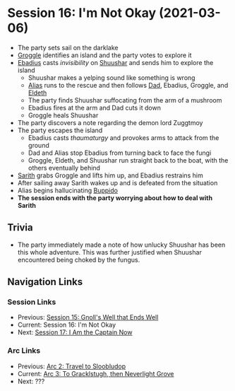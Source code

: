 # Session 16: I'm Not Okay (2021-03-06)
* The party sets sail on the darklake
* [Groggle](../../characters/pcs/groggle.md) identifies an island and the party votes to explore it
* [Ebadius](../../characters/pcs/ebadius.md) casts *invisibility* on [Shuushar](../../character/party/shuushar.md) and sends him to explore the island
    * Shuushar makes a yelping sound like something is wrong
    * [Alias](../../characters/pcs/alias.md) runs to the rescue and then follows [Dad](../../characters/pcs/dad.md), Ebadius, Groggle, and [Eldeth](../../characters/pcs/eldeth.md)
    * The party finds Shuushar suffocating from the arm of a mushroom
    * Ebadius fires at the arm and Dad cuts it down
    * Groggle heals Shuushar
* The party discovers a note regarding the demon lord Zuggtmoy
* The party escapes the island
    * Ebadius casts *thaumaturgy* and provokes arms to attack from the ground
    * Dad and Alias stop Ebadius from turning back to face the fungi
    * Groggle, Eldeth, and Shuushar run straight back to the boat, with the others eventually behind
* [Sarith](../../characters/party/sarith.md) grabs Groggle and lifts him up, and Ebadius restrains him
* After sailing away Sarith wakes up and is defeated from the situation
* Alias begins hallucinating [Buppido](../../characters/party/buppido.md)
* **The session ends with the party worrying about how to deal with Sarith**

## Trivia
* The party immediately made a note of how unlucky Shuushar has been this whole adventure. This was further justified when Shuushar encountered being choked by the fungus.

## Navigation Links
### Session Links
* Previous: [Session 15: Gnoll's Well that Ends Well](session15-2021-02-20.md)
* Current: Session 16: I'm Not Okay
* Next: [Session 17: I Am the Captain Now](session17-2021-04-18.md)

### Arc Links
* Previous: [Arc 2: Travel to Sloobludop](../arc02/info.md)
* Current: [Arc 3: To Gracklstugh, then Neverlight Grove](info.md)
* Next: ???

